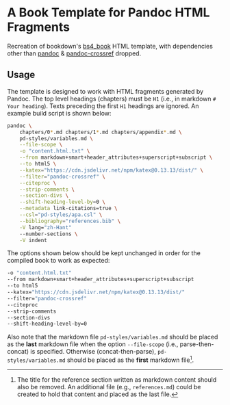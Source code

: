 A Book Template for Pandoc HTML Fragments
=========================================

Recreation of bookdown's [bs4_book][bs4] HTML template, with dependencies other 
than [pandoc][pd] & [pandoc-crossref][pd-crf] dropped.


## Usage

The template is designed to work with HTML fragments generated by Pandoc. The top
level headings (chapters) must be `H1` (i.e., in markdown `# Your heading`). Texts
preceding the first `H1` headings are ignored. An example build script is shown 
below:

```bash
pandoc \
    chapters/0*.md chapters/1*.md chapters/appendix*.md \
    pd-styles/variables.md \
    --file-scope \
    -o "content.html.txt" \
    --from markdown+smart+header_attributes+superscript+subscript \
    --to html5 \
    --katex="https://cdn.jsdelivr.net/npm/katex@0.13.13/dist/" \
    --filter="pandoc-crossref" \
    --citeproc \
    --strip-comments \
    --section-divs \
    --shift-heading-level-by=0 \
    --metadata link-citations=true \
    --csl="pd-styles/apa.csl" \
    --bibliography="references.bib" \
    -V lang="zh-Hant"
    --number-sections \
    -V indent
```

The options shown below should be kept unchanged in order for the compiled book 
to work as expected:

```bash
-o "content.html.txt"
--from markdown+smart+header_attributes+superscript+subscript 
--to html5 
--katex="https://cdn.jsdelivr.net/npm/katex@0.13.13/dist/" 
--filter="pandoc-crossref" 
--citeproc 
--strip-comments 
--section-divs 
--shift-heading-level-by=0 
```

Also note that the markdown file `pd-styles/variables.md` should be placed as 
the **last** markdown file when the option `--file-scope` (i.e., parse-then-concat)
is specified. Otherwise (concat-then-parse), `pd-styles/variables.md` should be
placed as the **first** markdown file[^1].

[^1]: The title for the reference section written as markdown content should 
also be removed. An additional file (e.g., `references.md`) could be created to
hold that content and placed as the last file.


[bs4]: https://github.com/rstudio/bookdown/blob/main/inst/templates/bs4_book.html
[pd]: https://pandoc.org
[pd-crf]: https://github.com/lierdakil/pandoc-crossref
